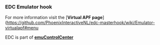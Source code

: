 ### EDC Emulator hook

For more information visit the [**Virtual APF page**](https://github.com/PhoenixInteractiveNL/edc-masterhook/wiki/Emulator-virtualapf#menu

EDC is part of [**emuControlCenter**](https://github.com/PhoenixInteractiveNL/emuControlCenter/wiki)
